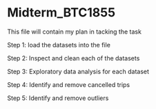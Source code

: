 # Midterm_BTC1855

This file will contain my plan in tacking the task

Step 1: load the datasets into the file

Step 2: Inspect and clean each of the datasets

Step 3: Exploratory data analysis for each dataset

Step 4: Identify and remove cancelled trips

Step 5: Identify and remove outliers

